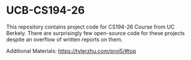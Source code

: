 # UCB-CS194-26

This repository contains project code for CS194-26 Course from UC Berkely. There are surprisingly few open-source code for these projects despite an overflow of written reports on them. 

Additional Materials: https://tylerzhu.com/proj5/#top
